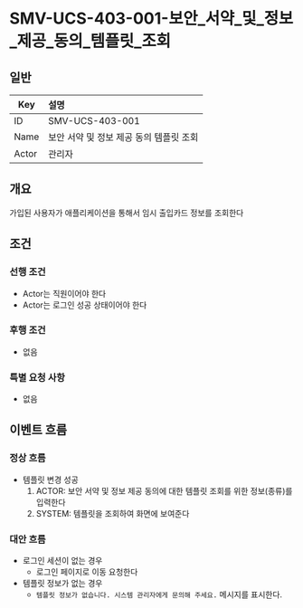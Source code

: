 # SMV-UCS-403-001-보안\_서약\_및\_정보\_제공\_동의\_템플릿\_조회

## 일반
| Key   | 설명 |
|-------| :-- |
| ID    | SMV-UCS-403-001 |
| Name  | 보안 서약 및 정보 제공 동의 템플릿 조회 |
| Actor | 관리자 |

## 개요
가입된 사용자가 애플리케이션을 통해서 임시 출입카드 정보를 조회한다

## 조건
### 선행 조건
* Actor는 직원이어야 한다
* Actor는 로그인 성공 상태이어야 한다
  
### 후행 조건
* 없음

### 특별 요청 사항
* 없음

## 이벤트 흐름

### 정상 흐름
* 템플릿 변경 성공
	1. ACTOR: 보안 서약 및 정보 제공 동의에 대한 템플릿 조회를 위한 정보(종류)를 입력한다
	2. SYSTEM: 템플릿을 조회하여 화면에 보여준다

### 대안 흐름
* 로그인 세션이 없는 경우
	* 로그인 페이지로 이동 요청한다
* 템플릿 정보가 없는 경우
	* `템플릿 정보가 없습니다. 시스템 관리자에게 문의해 주세요.` 메시지를 표시한다.